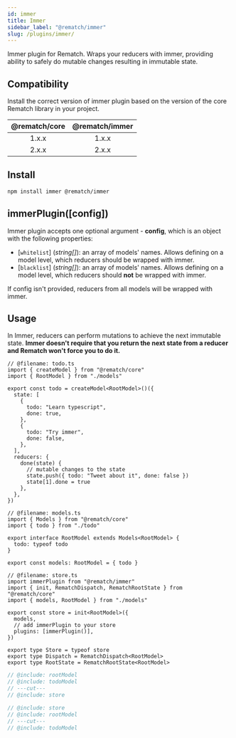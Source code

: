 ```yaml
---
id: immer
title: Immer
sidebar_label: "@rematch/immer"
slug: /plugins/immer/
---
```


Immer plugin for Rematch. Wraps your reducers with immer, providing ability to safely do mutable changes resulting in immutable state.

## Compatibility

Install the correct version of immer plugin based on the version of the core Rematch library in your project.

| @rematch/core | @rematch/immer |
| :-----------: | :------------: |
|     1.x.x     |     1.x.x      |
|     2.x.x     |     2.x.x      |

## Install

```bash npm2yarn
npm install immer @rematch/immer
```

## immerPlugin([config])

Immer plugin accepts one optional argument - **config**, which is an object with the following properties:

- [`whitelist`] (_string[]_): an array of models' names. Allows defining on a model level, which reducers should be wrapped with immer.
- [`blacklist`] (_string[]_): an array of models' names. Allows defining on a model level, which reducers should **not** be wrapped with immer.

If config isn't provided, reducers from all models will be wrapped with immer.

## Usage

In Immer, reducers can perform mutations to achieve the next immutable state. **Immer doesn't require that you return the next state from a reducer and Rematch won't force you to do it.**

```twoslash include todoModel
// @filename: todo.ts
import { createModel } from "@rematch/core"
import { RootModel } from "./models"

export const todo = createModel<RootModel>()({
  state: [
    {
      todo: "Learn typescript",
      done: true,
    },
    {
      todo: "Try immer",
      done: false,
    },
  ],
  reducers: {
    done(state) {
      // mutable changes to the state
      state.push({ todo: "Tweet about it", done: false })
      state[1].done = true
    },
  },
})
```

```twoslash include rootModel
// @filename: models.ts
import { Models } from "@rematch/core"
import { todo } from "./todo"

export interface RootModel extends Models<RootModel> {
  todo: typeof todo
}

export const models: RootModel = { todo }
```

```twoslash include store
// @filename: store.ts
import immerPlugin from "@rematch/immer"
import { init, RematchDispatch, RematchRootState } from "@rematch/core"
import { models, RootModel } from "./models"

export const store = init<RootModel>({
  models,
  // add immerPlugin to your store
  plugins: [immerPlugin()],
})

export type Store = typeof store
export type Dispatch = RematchDispatch<RootModel>
export type RootState = RematchRootState<RootModel>
```

```ts twoslash title="store.ts"
// @include: rootModel
// @include: todoModel
// ---cut---
// @include: store
```

```ts twoslash title="todo.ts"
// @include: store
// @include: rootModel
// ---cut---
// @include: todoModel
```
